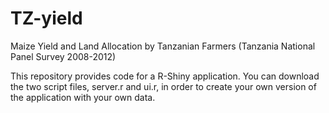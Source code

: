 # TZ-yield
Maize Yield and Land Allocation by Tanzanian Farmers (Tanzania National Panel Survey 2008-2012)

This repository provides code for a R-Shiny application. You can download the two script files, server.r and ui.r, in order to create your own version of the application with your own data. 
